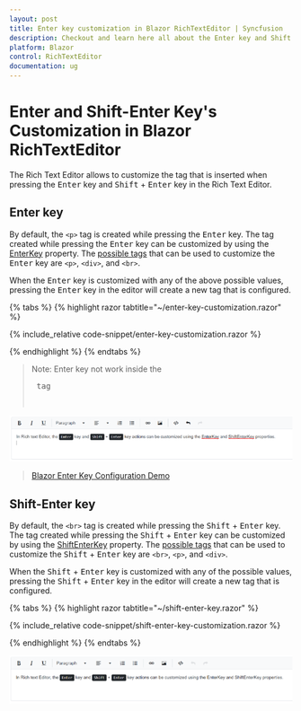 ```yaml
---
layout: post
title: Enter key customization in Blazor RichTextEditor | Syncfusion
description: Checkout and learn here all about the Enter key and Shift + Enter key customization feature in Syncfusion Blazor RichTextEditor component and more.
platform: Blazor
control: RichTextEditor
documentation: ug
---
```


# Enter and Shift-Enter Key's Customization in Blazor RichTextEditor

The Rich Text Editor allows to customize the tag that is inserted when pressing the <kbd>Enter</kbd> key and <kbd>Shift</kbd> + <kbd>Enter</kbd> key in the Rich Text Editor.

## Enter key 

By default, the `<p>` tag is created while pressing the <kbd>Enter</kbd> key. The tag created while pressing the <kbd>Enter</kbd> key can be customized by using the [EnterKey](https://help.syncfusion.com/cr/blazor/Syncfusion.Blazor.RichTextEditor.SfRichTextEditor.html#Syncfusion_Blazor_RichTextEditor_SfRichTextEditor_EnterKey) property. The [possible tags](https://help.syncfusion.com/cr/blazor/Syncfusion.Blazor.RichTextEditor.EnterKeyTag.html) that can be used to customize the <kbd>Enter</kbd> key are `<p>`, `<div>`, and `<br>`.

When the <kbd>Enter</kbd> key is customized with any of the above possible values, pressing the <kbd>Enter</kbd> key in the editor will create a new tag that is configured.

{% tabs %}
{% highlight razor tabtitle="~/enter-key-customization.razor" %}

{% include_relative code-snippet/enter-key-customization.razor %}

{% endhighlight %}
{% endtabs %}

> Note: Enter key not work inside the <pre> tag

![Enter key confuguration in Blazor RichTextEditor](./images/blazor-richtexteditor-enter-key.png)

> [Blazor Enter Key Configuration Demo](https://blazor.syncfusion.com/demos/rich-text-editor/enterkeyconfiguration)

## Shift-Enter key

By default, the `<br>` tag is created while pressing the <kbd>Shift</kbd> + <kbd>Enter</kbd> key. The tag created while pressing the <kbd>Shift</kbd> + <kbd>Enter</kbd> key can be customized by using the [ShiftEnterKey](https://help.syncfusion.com/cr/blazor/Syncfusion.Blazor.RichTextEditor.SfRichTextEditor.html#Syncfusion_Blazor_RichTextEditor_SfRichTextEditor_ShiftEnterKey) property. The [possible tags](https://help.syncfusion.com/cr/blazor/Syncfusion.Blazor.RichTextEditor.ShiftEnterKeyTag.html) that can be used to customize the <kbd>Shift</kbd> + <kbd>Enter</kbd> key are `<br>`, `<p>`, and `<div>`.

When the <kbd>Shift</kbd> + <kbd>Enter</kbd> key is customized with any of the possible values, pressing the <kbd>Shift</kbd> + <kbd>Enter</kbd> key in the editor will create a new tag that is configured.

{% tabs %}
{% highlight razor tabtitle="~/shift-enter-key.razor" %}

{% include_relative code-snippet/shift-enter-key-customization.razor %}

{% endhighlight %}
{% endtabs %}


![Shift + Enter key confuguration in Blazor RichTextEditor](./images/blazor-richtexteditor-shift-enter-key.png)

